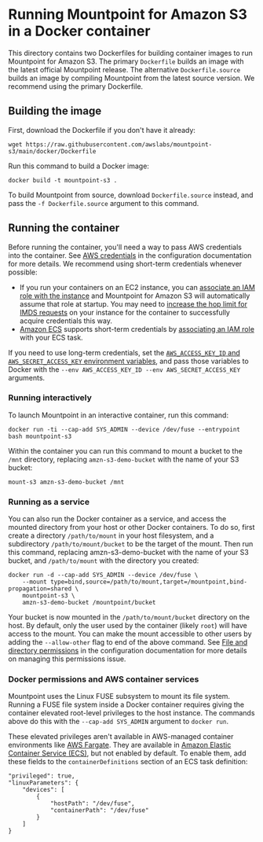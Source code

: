 # Running Mountpoint for Amazon S3 in a Docker container

This directory contains two Dockerfiles for building container images to run Mountpoint for Amazon S3.
The primary `Dockerfile` builds an image with the latest official Mountpoint release.
The alternative `Dockerfile.source` builds an image by compiling Mountpoint from the latest source version.
We recommend using the primary Dockerfile.

## Building the image

First, download the Dockerfile if you don't have it already:

    wget https://raw.githubusercontent.com/awslabs/mountpoint-s3/main/docker/Dockerfile

Run this command to build a Docker image:

    docker build -t mountpoint-s3 .

To build Mountpoint from source, download `Dockerfile.source` instead, and pass the `-f Dockerfile.source` argument to this command.

## Running the container

Before running the container, you'll need a way to pass AWS credentials into the container.
See [AWS credentials](../doc/CONFIGURATION.md#aws-credentials) in the configuration documentation for more details.
We recommend using short-term credentials whenever possible:
* If you run your containers on an EC2 instance, you can [associate an IAM role with the instance](https://docs.aws.amazon.com/sdkref/latest/guide/access-iam-roles-for-ec2.html) and Mountpoint for Amazon S3 will automatically assume that role at startup. You may need to [increase the hop limit for IMDS requests](https://docs.aws.amazon.com/AWSEC2/latest/WindowsGuide/configuring-IMDS-existing-instances.html#modify-PUT-response-hop-limit) on your instance for the container to successfully acquire credentials this way.
* [Amazon ECS](https://docs.aws.amazon.com/AmazonECS/latest/developerguide/Welcome.html) supports short-term credentials by [associating an IAM role](https://docs.aws.amazon.com/AmazonECS/latest/developerguide/task-iam-roles.html) with your ECS task.

If you need to use long-term credentials, set the [`AWS_ACCESS_KEY_ID` and `AWS_SECRET_ACCESS_KEY` environment variables](https://docs.aws.amazon.com/cli/latest/userguide/cli-configure-envvars.html), and pass those variables to Docker with the `--env AWS_ACCESS_KEY_ID --env AWS_SECRET_ACCESS_KEY` arguments.

### Running interactively

To launch Mountpoint in an interactive container, run this command:

    docker run -ti --cap-add SYS_ADMIN --device /dev/fuse --entrypoint bash mountpoint-s3

Within the container you can run this command to mount a bucket to the `/mnt` directory,
replacing `amzn-s3-demo-bucket` with the name of your S3 bucket:

    mount-s3 amzn-s3-demo-bucket /mnt

### Running as a service

You can also run the Docker container as a service,
and access the mounted directory from your host or other Docker containers.
To do so, first create a directory `/path/to/mount` in your host filesystem,
and a subdirectory `/path/to/mount/bucket` to be the target of the mount.
Then run this command, replacing amzn-s3-demo-bucket with the name of your S3 bucket,
and `/path/to/mount` with the directory you created:

    docker run -d --cap-add SYS_ADMIN --device /dev/fuse \
        --mount type=bind,source=/path/to/mount,target=/mountpoint,bind-propagation=shared \
        mountpoint-s3 \
        amzn-s3-demo-bucket /mountpoint/bucket

Your bucket is now mounted in the `/path/to/mount/bucket` directory on the host.
By default, only the user used by the container (likely `root`) will have access to the mount.
You can make the mount accessible to other users by adding the `--allow-other` flag to end of the above command.
See [File and directory permissions](../doc/CONFIGURATION.md#file-and-directory-permissions)
in the configuration documentation for more details on managing this permissions issue.

### Docker permissions and AWS container services

Mountpoint uses the Linux FUSE subsystem to mount its file system.
Running a FUSE file system inside a Docker container
requires giving the container elevated root-level privileges to the host instance.
The commands above do this with the `--cap-add SYS_ADMIN` argument to `docker run`.

These elevated privileges aren't available in AWS-managed container environments like [AWS Fargate](https://aws.amazon.com/fargate/).
They are available in [Amazon Elastic Container Service (ECS)](https://aws.amazon.com/ecs/),
but not enabled by default.
To enable them, add these fields to the `containerDefinitions` section of an ECS task definition:
```
"privileged": true,
"linuxParameters": {
    "devices": [
        {
            "hostPath": "/dev/fuse",
            "containerPath": "/dev/fuse"
        }
    ]
}
```